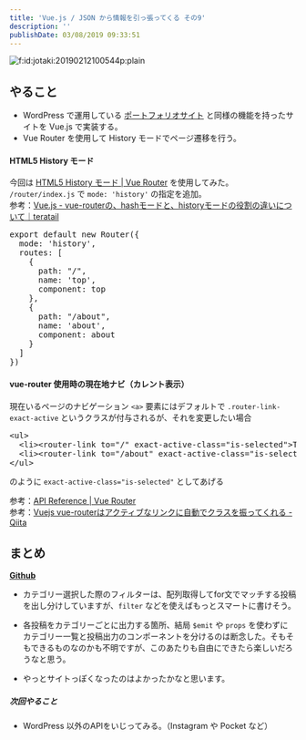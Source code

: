 ```yaml
---
title: 'Vue.js / JSON から情報を引っ張ってくる その9'
description: ''
publishDate: 03/08/2019 09:33:51
---
```


<p><span itemscope itemtype="http://schema.org/Photograph"><img src="/images/hatena/20190212100544.png" alt="f:id:jotaki:20190212100544p:plain" title="f:id:jotaki:20190212100544p:plain" class="hatena-fotolife" itemprop="image"></span></p>

<h2>やること</h2>

<ul>
<li>WordPress で運用している <a href="https://works.yuheijotaki.com">ポートフォリオサイト</a> と同様の機能を持ったサイトを Vue.js で実装する。</li>
<li>Vue Router を使用して History モードでページ遷移を行う。</li>
</ul>

<h4>HTML5 History モード</h4>

<p>今回は <a href="https://router.vuejs.org/ja/guide/essentials/history-mode.html#%E3%82%B5%E3%83%BC%E3%83%90%E3%83%BC%E3%81%AE%E8%A8%AD%E5%AE%9A%E4%BE%8B">HTML5 History モード | Vue Router</a> を使用してみた。<br/>
<code>/router/index.js</code> で <code>mode: 'history'</code> の指定を追加。<br/>
参考：<a href="https://teratail.com/questions/112717">Vue.js - vue-routerの、hashモードと、historyモードの役割の違いについて｜teratail</a></p>

<pre class="code lang-javascript" data-lang="javascript" data-unlink><span class="synStatement">export</span> <span class="synStatement">default</span> <span class="synStatement">new</span> Router(<span class="synIdentifier">{</span>
  mode: <span class="synConstant">'history'</span>,
  routes: <span class="synIdentifier">[</span>
    <span class="synIdentifier">{</span>
      path: <span class="synConstant">&quot;/&quot;</span>,
      name: <span class="synConstant">'top'</span>,
      component: <span class="synStatement">top</span>
    <span class="synIdentifier">}</span>,
    <span class="synIdentifier">{</span>
      path: <span class="synConstant">&quot;/about&quot;</span>,
      name: <span class="synConstant">'about'</span>,
      component: about
    <span class="synIdentifier">}</span>
  <span class="synIdentifier">]</span>
<span class="synIdentifier">}</span>)
</pre>

<h4>vue-router 使用時の現在地ナビ（カレント表示）</h4>

<p>現在いるページのナビゲーション <code>&lt;a&gt;</code> 要素にはデフォルトで <code>.router-link-exact-active</code> というクラスが付与されるが、それを変更したい場合</p>

<pre class="code lang-html" data-lang="html" data-unlink><span class="synIdentifier">&lt;</span><span class="synStatement">ul</span><span class="synIdentifier">&gt;</span>
  <span class="synIdentifier">&lt;</span><span class="synStatement">li</span><span class="synIdentifier">&gt;&lt;</span>router-<span class="synStatement">link</span><span class="synIdentifier"> to=</span><span class="synConstant">&quot;/&quot;</span><span class="synIdentifier"> exact-active-</span><span class="synType">class</span><span class="synIdentifier">=</span><span class="synConstant">&quot;is-selected&quot;</span><span class="synIdentifier">&gt;</span>Top<span class="synIdentifier">&lt;/</span>router-<span class="synStatement">link</span><span class="synIdentifier">&gt;&lt;/</span><span class="synStatement">li</span><span class="synIdentifier">&gt;</span>
  <span class="synIdentifier">&lt;</span><span class="synStatement">li</span><span class="synIdentifier">&gt;&lt;</span>router-<span class="synStatement">link</span><span class="synIdentifier"> to=</span><span class="synConstant">&quot;/about&quot;</span><span class="synIdentifier"> exact-active-</span><span class="synType">class</span><span class="synIdentifier">=</span><span class="synConstant">&quot;is-selected&quot;</span><span class="synIdentifier">&gt;</span>About<span class="synIdentifier">&lt;/</span>router-<span class="synStatement">link</span><span class="synIdentifier">&gt;&lt;/</span><span class="synStatement">li</span><span class="synIdentifier">&gt;</span>
<span class="synIdentifier">&lt;/</span><span class="synStatement">ul</span><span class="synIdentifier">&gt;</span>
</pre>

<p>のように <code>exact-active-class="is-selected"</code> としてあげる</p>

<p>参考：<a href="https://router.vuejs.org/api/#event">API Reference | Vue Router</a><br/>
参考：<a href="https://qiita.com/kimullaa/items/a75a47f504c75058081f">Vuejs vue-routerはアクティブなリンクに自動でクラスを振ってくれる - Qiita</a></p>

<h2>まとめ</h2>

<p><a href="https://github.com/yuheijotaki/vue-study_20190304"><strong>Github</strong></a></p>

<ul>
<li><p>カテゴリー選択した際のフィルターは、配列取得してfor文でマッチする投稿を出し分けしていますが、<code>filter</code> などを使えばもっとスマートに書けそう。</p></li>
<li><p>各投稿をカテゴリーごとに出力する箇所、結局 <code>$emit</code> や <code>props</code> を使わずに カテゴリー一覧と投稿出力のコンポーネントを分けるのは断念した。そもそもできるものなのかも不明ですが、このあたりも自由にできたら楽しいだろうなと思う。</p></li>
<li>やっとサイトっぽくなったのはよかったかなと思います。</li>
</ul>

<h5>次回やること</h5>

<ul>
<li>WordPress 以外のAPIをいじってみる。（Instagram や Pocket など）</li>
</ul>
